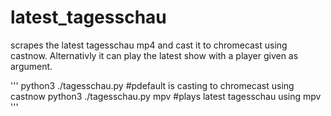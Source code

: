 # latest_tagesschau
scrapes the latest tagesschau mp4 and cast it to chromecast using castnow. 
Alternativly it can play the latest show with a player given as argument.

'''
python3 ./tagesschau.py #pdefault is casting to chromecast using castnow
python3 ./tagesschau.py mpv #plays latest tagesschau using mpv
'''

